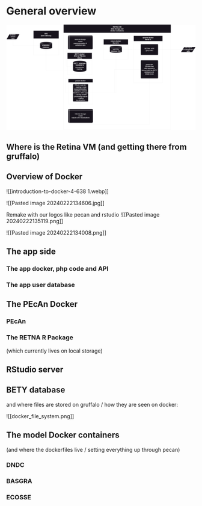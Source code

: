 
# General overview

![](diagrams/transition_pieces.png)

## Where is the Retina VM (and getting there from gruffalo)
## Overview of Docker




![[introduction-to-docker-4-638 1.webp]]


![[Pasted image 20240222134606.jpg]]

Remake with our logos like pecan and rstudio
![[Pasted image 20240222135119.png]]


![[Pasted image 20240222134008.png]]


## The app side

### The app docker, php code and API
### The app user database

## The PEcAn Docker

### PEcAn 

### The RETNA R Package
(which currently lives on local storage)
## RStudio server

## BETY database

and where files are stored on gruffalo / how they are seen on docker:

![[docker_file_system.png]]
## The model Docker containers
(and where the dockerfiles live / setting everything up through pecan)
### DNDC

### BASGRA

### ECOSSE
